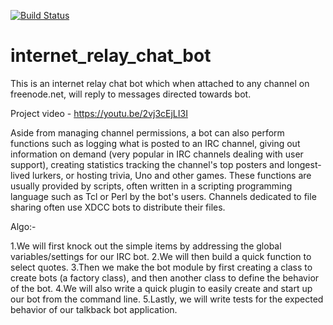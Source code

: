 [![Build Status](https://travis-ci.com/tanay105/internet_relay_chat_bot.svg?branch=master)](https://travis-ci.com/tanay105/internet_relay_chat_bot)

# internet_relay_chat_bot
This is an internet relay chat bot which when attached to any channel on freenode.net, will reply to messages directed towards bot.

Project video - https://youtu.be/2vj3cEjLI3I

Aside from managing channel permissions, a bot can also perform functions such as logging what is posted to an IRC channel, giving out information on demand (very popular in IRC channels dealing with user support), creating statistics tracking the channel's top posters and longest-lived lurkers, or hosting trivia, Uno and other games. These functions are usually provided by scripts, often written in a scripting programming language such as Tcl or Perl by the bot's users. Channels dedicated to file sharing often use XDCC bots to distribute their files.

Algo:-

1.We will first knock out the simple items by addressing the global variables/settings for our IRC bot. 
2.We will then build a quick function to select quotes.
3.Then we make the bot module by first creating a class to create bots (a factory class), and then another class to define the behavior of the bot. 
4.We will also write a quick plugin to easily create and start up our bot from the command line. 
5.Lastly, we will write tests for the expected behavior of our talkback bot application.
